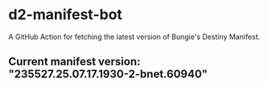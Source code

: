 # d2-manifest-bot
A GitHub Action for fetching the latest version of Bungie's Destiny Manifest.
## Current manifest version: "235527.25.07.17.1930-2-bnet.60940"